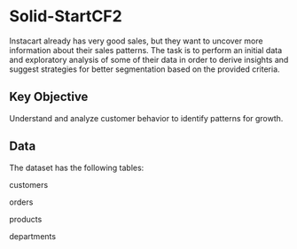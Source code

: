 # Solid-StartCF2

Instacart already has very good sales, but they want to uncover more information about their sales patterns. The task is to perform an initial data and exploratory
analysis of some of their data in order to derive insights and suggest strategies for better segmentation based on the provided criteria.

## Key Objective

Understand and analyze customer behavior to identify patterns for growth.

## Data
The dataset has the following tables:

customers

orders

products

departments
